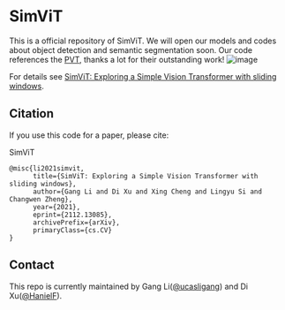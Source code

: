 # SimViT
This is a official repository of SimViT.
We will open our models and codes about object detection and semantic segmentation soon.
Our code references the [PVT](https://github.com/whai362/PVT), thanks a lot for their outstanding work!
![image](https://user-images.githubusercontent.com/46208141/159926395-496a4b1e-489a-48d4-9fc1-9c8a038a23ed.png)

For details see [SimViT: Exploring a Simple Vision Transformer with sliding windows](https://arxiv.org/pdf/2112.13085.pdf). 

## Citation
If you use this code for a paper, please cite:

SimViT
```
@misc{li2021simvit,
      title={SimViT: Exploring a Simple Vision Transformer with sliding windows}, 
      author={Gang Li and Di Xu and Xing Cheng and Lingyu Si and Changwen Zheng},
      year={2021},
      eprint={2112.13085},
      archivePrefix={arXiv},
      primaryClass={cs.CV}
}
```

## Contact

This repo is currently maintained by Gang Li([@ucasligang](https://github.com/ucasligang)) and Di Xu([@HanielF](https://github.com/HanielF)).
